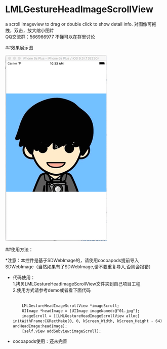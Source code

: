 # LMLGestureHeadImageScrollView
a scroll imageview to drag or double click to show detail info.  对图像可拖拽，双击，放大缩小图片
<br>QQ交流群：566966977   不懂可以在群里讨论

##效果展示图

![img](https://github.com/liaodalin19903/LMLGestureHeadImageScrollView/blob/master/LMLGestureHeadImageScrollView.gif)

##使用方法：

*注意：本控件是基于SDWebImage的，请使用cocoapods提前导入SDWebImage（当然如果有了SDWebImage,请不要重复导入,否则会报错）

<ul>

<li>
代码使用：<br>
1.拷贝LMLGestureHeadImageScrollView文件夹到自己项目工程<br>
2.使用方式请参考demo或者看下面代码<br><br>
    
        LMLGestureHeadImageScrollView *imageScroll;
        UIImage *headImage = [UIImage imageNamed:@"01.jpg"];
        imageScroll = [[LMLGestureHeadImageScrollView alloc] initWithFrame:CGRectMake(0, 0, kScreen_Width, kScreen_Height - 64) andHeadImage:headImage];
        [self.view addSubview:imageScroll];

</li>
<li>
cocoapods使用：还未完善
</li>
</ul>
